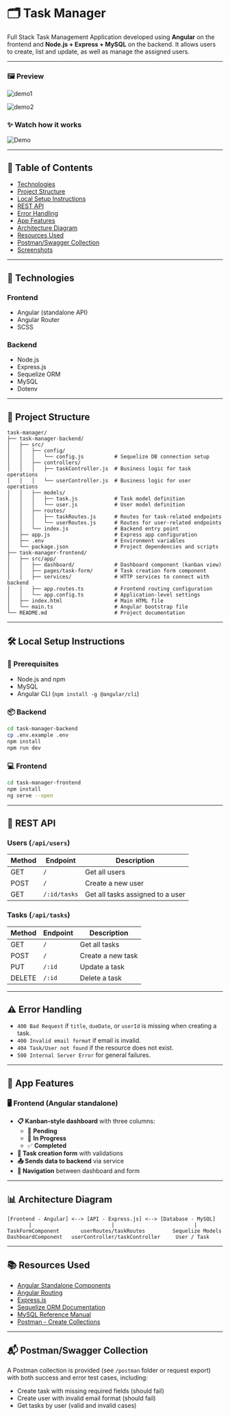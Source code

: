# 🗂️ Task Manager 

Full Stack Task Management Application developed using **Angular** on the frontend and **Node.js + Express + MySQL** on the backend. It allows users to create, list and update, as well as manage the assigned users.

---

### 🖼️ Preview

![demo1](./assets/demo1.JPG)

![demo2](./assets/demo2.JPG)

### ✨ Watch how it works

![Demo](./assets/demo.gif)

---

## 📌 Table of Contents

- [Technologies](#-technologies)
- [Project Structure](#-project-structure)
- [Local Setup Instructions](#-local-setup-instructions)
- [REST API](#-rest-api)
- [Error Handling](#-error-handling)
- [App Features](#-app-features)
- [Architecture Diagram](#-architecture-diagram)
- [Resources Used](#-resources-used)
- [Postman/Swagger Collection](#-postmanswagger-collection)
- [Screenshots](#-screenshots)

---

## 🚀 Technologies

### Frontend
- Angular (standalone API)
- Angular Router
- SCSS

### Backend
- Node.js
- Express.js
- Sequelize ORM
- MySQL
- Dotenv

---

## 🧱 Project Structure

```
task-manager/
├── task-manager-backend/
│   ├── src/
│   │   ├── config/
│   │   │   └── config.js          # Sequelize DB connection setup
│   │   ├── controllers/
│   │   │   ├── taskController.js  # Business logic for task operations
│   │   │   └── userController.js  # Business logic for user operations
│   │   ├── models/
│   │   │   ├── task.js            # Task model definition
│   │   │   └── user.js            # User model definition
│   │   ├── routes/
│   │   │   ├── taskRoutes.js      # Routes for task-related endpoints
│   │   │   └── userRoutes.js      # Routes for user-related endpoints
│   │   └── index.js               # Backend entry point
│   ├── app.js                     # Express app configuration
│   ├── .env                       # Environment variables
│   └── package.json               # Project dependencies and scripts
├── task-manager-frontend/
│   ├── src/app/
│   │   ├── dashboard/             # Dashboard component (kanban view)
│   │   ├── pages/task-form/       # Task creation form component
│   │   ├── services/              # HTTP services to connect with backend
│   │   ├── app.routes.ts          # Frontend routing configuration
│   │   └── app.config.ts          # Application-level settings
│   ├── index.html                 # Main HTML file
│   └── main.ts                    # Angular bootstrap file
└── README.md                      # Project documentation
```

---

## 🛠️ Local Setup Instructions

### 🔧 Prerequisites
- Node.js and npm
- MySQL
- Angular CLI (`npm install -g @angular/cli`)

### 📦 Backend
```bash
cd task-manager-backend
cp .env.example .env
npm install
npm run dev
```

### 💻 Frontend
```bash
cd task-manager-frontend
npm install
ng serve --open
```

---

## 🔗 REST API

### Users (`/api/users`)
| Method | Endpoint         | Description                        |
|--------|------------------|------------------------------------|
| GET    | `/`              | Get all users                      |
| POST   | `/`              | Create a new user                  |
| GET    | `/:id/tasks`     | Get all tasks assigned to a user  |

### Tasks (`/api/tasks`)
| Method | Endpoint         | Description                        |
|--------|------------------|------------------------------------|
| GET    | `/`              | Get all tasks                      |
| POST   | `/`              | Create a new task                  |
| PUT    | `/:id`           | Update a task                      |
| DELETE | `/:id`           | Delete a task                      |

---

## ⚠️ Error Handling

- `400 Bad Request` if `title`, `dueDate`, or `userId` is missing when creating a task.
- `400 Invalid email format` if email is invalid.
- `404 Task/User not found` if the resource does not exist.
- `500 Internal Server Error` for general failures.

---

## 🧩 App Features

### 🖥️ Frontend (Angular standalone)

- **📋 Kanban-style dashboard** with three columns:
  - 🔶 **Pending**
  - 🔵 **In Progress**
  - ✅ **Completed**
- **📝 Task creation form** with validations
- **📤 Sends data to backend** via service
- **🔁 Navigation** between dashboard and form

---

## 📊 Architecture Diagram

```
[Frontend - Angular] <--> [API - Express.js] <--> [Database - MySQL]
       |                          |                          |
TaskFormComponent       userRoutes/taskRoutes         Sequelize Models
DashboardComponent   userController/taskController     User / Task
```

---

## 📚 Resources Used

- [Angular Standalone Components](https://angular.io/guide/standalone-components)
- [Angular Routing](https://angular.io/guide/router)
- [Express.js](https://expressjs.com/)
- [Sequelize ORM Documentation](https://sequelize.org/)
- [MySQL Reference Manual](https://dev.mysql.com/doc/)
- [Postman - Create Collections](https://learning.postman.com/docs/getting-started/creating-the-first-collection/)

---

## 📬 Postman/Swagger Collection

A Postman collection is provided (see `/postman` folder or request export) with both success and error test cases, including:

- Create task with missing required fields (should fail)
- Create user with invalid email format (should fail)
- Get tasks by user (valid and invalid cases)



